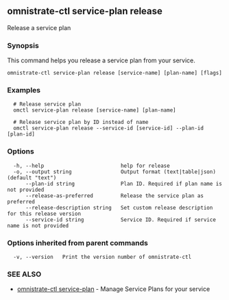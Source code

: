 ## omnistrate-ctl service-plan release

Release a service plan

### Synopsis

This command helps you release a service plan from your service.

```
omnistrate-ctl service-plan release [service-name] [plan-name] [flags]
```

### Examples

```
  # Release service plan
  omctl service-plan release [service-name] [plan-name]

  # Release service plan by ID instead of name
  omctl service-plan release --service-id [service-id] --plan-id [plan-id]
```

### Options

```
  -h, --help                         help for release
  -o, --output string                Output format (text|table|json) (default "text")
      --plan-id string               Plan ID. Required if plan name is not provided
      --release-as-preferred         Release the service plan as preferred
      --release-description string   Set custom release description for this release version
      --service-id string            Service ID. Required if service name is not provided
```

### Options inherited from parent commands

```
  -v, --version   Print the version number of omnistrate-ctl
```

### SEE ALSO

* [omnistrate-ctl service-plan](omnistrate-ctl_service-plan.md)	 - Manage Service Plans for your service

